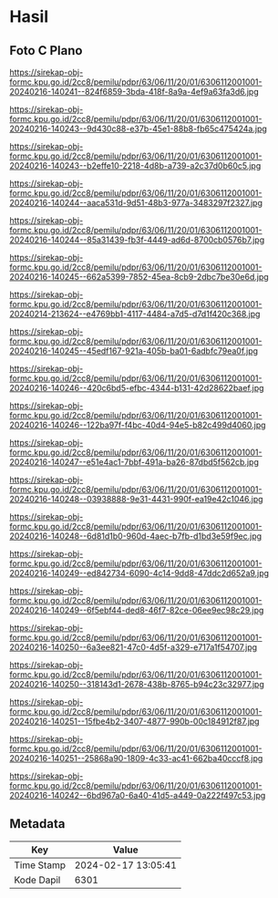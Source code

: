 # Hasil

## Foto C Plano

https://sirekap-obj-formc.kpu.go.id/2cc8/pemilu/pdpr/63/06/11/20/01/6306112001001-20240216-140241--824f6859-3bda-418f-8a9a-4ef9a63fa3d6.jpg

https://sirekap-obj-formc.kpu.go.id/2cc8/pemilu/pdpr/63/06/11/20/01/6306112001001-20240216-140243--9d430c88-e37b-45e1-88b8-fb65c475424a.jpg

https://sirekap-obj-formc.kpu.go.id/2cc8/pemilu/pdpr/63/06/11/20/01/6306112001001-20240216-140243--b2effe10-2218-4d8b-a739-a2c37d0b60c5.jpg

https://sirekap-obj-formc.kpu.go.id/2cc8/pemilu/pdpr/63/06/11/20/01/6306112001001-20240216-140244--aaca531d-9d51-48b3-977a-3483297f2327.jpg

https://sirekap-obj-formc.kpu.go.id/2cc8/pemilu/pdpr/63/06/11/20/01/6306112001001-20240216-140244--85a31439-fb3f-4449-ad6d-8700cb0576b7.jpg

https://sirekap-obj-formc.kpu.go.id/2cc8/pemilu/pdpr/63/06/11/20/01/6306112001001-20240216-140245--662a5399-7852-45ea-8cb9-2dbc7be30e6d.jpg

https://sirekap-obj-formc.kpu.go.id/2cc8/pemilu/pdpr/63/06/11/20/01/6306112001001-20240214-213624--e4769bb1-4117-4484-a7d5-d7d1f420c368.jpg

https://sirekap-obj-formc.kpu.go.id/2cc8/pemilu/pdpr/63/06/11/20/01/6306112001001-20240216-140245--45edf167-921a-405b-ba01-6adbfc79ea0f.jpg

https://sirekap-obj-formc.kpu.go.id/2cc8/pemilu/pdpr/63/06/11/20/01/6306112001001-20240216-140246--420c6bd5-efbc-4344-b131-42d28622baef.jpg

https://sirekap-obj-formc.kpu.go.id/2cc8/pemilu/pdpr/63/06/11/20/01/6306112001001-20240216-140246--122ba97f-f4bc-40d4-94e5-b82c499d4060.jpg

https://sirekap-obj-formc.kpu.go.id/2cc8/pemilu/pdpr/63/06/11/20/01/6306112001001-20240216-140247--e51e4ac1-7bbf-491a-ba26-87dbd5f562cb.jpg

https://sirekap-obj-formc.kpu.go.id/2cc8/pemilu/pdpr/63/06/11/20/01/6306112001001-20240216-140248--03938888-9e31-4431-990f-ea19e42c1046.jpg

https://sirekap-obj-formc.kpu.go.id/2cc8/pemilu/pdpr/63/06/11/20/01/6306112001001-20240216-140248--6d81d1b0-960d-4aec-b7fb-d1bd3e59f9ec.jpg

https://sirekap-obj-formc.kpu.go.id/2cc8/pemilu/pdpr/63/06/11/20/01/6306112001001-20240216-140249--ed842734-6090-4c14-9dd8-47ddc2d652a9.jpg

https://sirekap-obj-formc.kpu.go.id/2cc8/pemilu/pdpr/63/06/11/20/01/6306112001001-20240216-140249--6f5ebf44-ded8-46f7-82ce-06ee9ec98c29.jpg

https://sirekap-obj-formc.kpu.go.id/2cc8/pemilu/pdpr/63/06/11/20/01/6306112001001-20240216-140250--6a3ee821-47c0-4d5f-a329-e717a1f54707.jpg

https://sirekap-obj-formc.kpu.go.id/2cc8/pemilu/pdpr/63/06/11/20/01/6306112001001-20240216-140250--318143d1-2678-438b-8765-b94c23c32977.jpg

https://sirekap-obj-formc.kpu.go.id/2cc8/pemilu/pdpr/63/06/11/20/01/6306112001001-20240216-140251--15fbe4b2-3407-4877-990b-00c184912f87.jpg

https://sirekap-obj-formc.kpu.go.id/2cc8/pemilu/pdpr/63/06/11/20/01/6306112001001-20240216-140251--25868a90-1809-4c33-ac41-662ba40cccf8.jpg

https://sirekap-obj-formc.kpu.go.id/2cc8/pemilu/pdpr/63/06/11/20/01/6306112001001-20240216-140242--6bd967a0-6a40-41d5-a449-0a222f497c53.jpg


## Metadata

| Key        | Value               |
| ---------- | ------------------- |
| Time Stamp | 2024-02-17 13:05:41 |
| Kode Dapil | 6301                |



